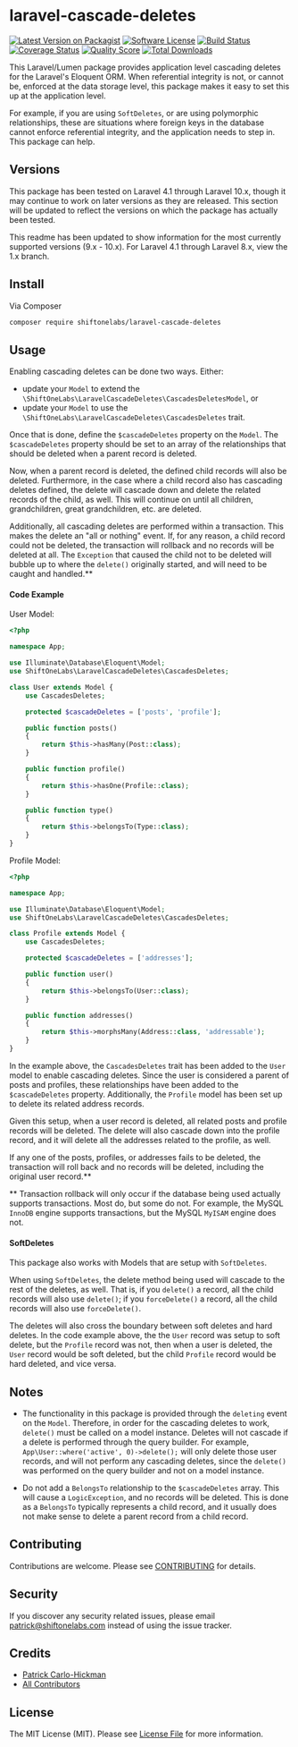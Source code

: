 # laravel-cascade-deletes

[![Latest Version on Packagist][ico-version]][link-packagist]
[![Software License][ico-license]](LICENSE.txt)
[![Build Status][ico-github-actions]][link-github-actions]
[![Coverage Status][ico-scrutinizer]][link-scrutinizer]
[![Quality Score][ico-code-quality]][link-code-quality]
[![Total Downloads][ico-downloads]][link-downloads]

This Laravel/Lumen package provides application level cascading deletes for the Laravel's Eloquent ORM. When referential integrity is not, or cannot be, enforced at the data storage level, this package makes it easy to set this up at the application level.

For example, if you are using `SoftDeletes`, or are using polymorphic relationships, these are situations where foreign keys in the database cannot enforce referential integrity, and the application needs to step in. This package can help.

## Versions

This package has been tested on Laravel 4.1 through Laravel 10.x, though it may continue to work on later versions as they are released. This section will be updated to reflect the versions on which the package has actually been tested.

This readme has been updated to show information for the most currently supported versions (9.x - 10.x). For Laravel 4.1 through Laravel 8.x, view the 1.x branch.

## Install

Via Composer

``` bash
composer require shiftonelabs/laravel-cascade-deletes
```

## Usage

Enabling cascading deletes can be done two ways. Either:
- update your `Model` to extend the `\ShiftOneLabs\LaravelCascadeDeletes\CascadesDeletesModel`, or
- update your `Model` to use the `\ShiftOneLabs\LaravelCascadeDeletes\CascadesDeletes` trait.

Once that is done, define the `$cascadeDeletes` property on the `Model`. The `$cascadeDeletes` property should be set to an array of the relationships that should be deleted when a parent record is deleted.

Now, when a parent record is deleted, the defined child records will also be deleted. Furthermore, in the case where a child record also has cascading deletes defined, the delete will cascade down and delete the related records of the child, as well. This will continue on until all children, grandchildren, great grandchildren, etc. are deleted.

Additionally, all cascading deletes are performed within a transaction. This makes the delete an "all or nothing" event. If, for any reason, a child record could not be deleted, the transaction will rollback and no records will be deleted at all. The `Exception` that caused the child not to be deleted will bubble up to where the `delete()` originally started, and will need to be caught and handled.**

#### Code Example

User Model:

``` php
<?php

namespace App;

use Illuminate\Database\Eloquent\Model;
use ShiftOneLabs\LaravelCascadeDeletes\CascadesDeletes;

class User extends Model {
    use CascadesDeletes;

    protected $cascadeDeletes = ['posts', 'profile'];

    public function posts()
    {
        return $this->hasMany(Post::class);
    }

    public function profile()
    {
        return $this->hasOne(Profile::class);
    }

    public function type()
    {
        return $this->belongsTo(Type::class);
    }
}
```

Profile Model:

``` php
<?php

namespace App;

use Illuminate\Database\Eloquent\Model;
use ShiftOneLabs\LaravelCascadeDeletes\CascadesDeletes;

class Profile extends Model {
    use CascadesDeletes;

    protected $cascadeDeletes = ['addresses'];

    public function user()
    {
        return $this->belongsTo(User::class);
    }

    public function addresses()
    {
        return $this->morphsMany(Address::class, 'addressable');
    }
}
```

In the example above, the `CascadesDeletes` trait has been added to the `User` model to enable cascading deletes. Since the user is considered a parent of posts and profiles, these relationships have been added to the `$cascadeDeletes` property. Additionally, the `Profile` model has been set up to delete its related address records.

Given this setup, when a user record is deleted, all related posts and profile records will be deleted. The delete will also cascade down into the profile record, and it will delete all the addresses related to the profile, as well.

If any one of the posts, profiles, or addresses fails to be deleted, the transaction will roll back and no records will be deleted, including the original user record.**

** Transaction rollback will only occur if the database being used actually supports transactions. Most do, but some do not. For example, the MySQL `InnoDB` engine supports transactions, but the MySQL `MyISAM` engine does not.

#### SoftDeletes

This package also works with Models that are setup with `SoftDeletes`.

When using `SoftDeletes`, the delete method being used will cascade to the rest of the deletes, as well. That is, if you `delete()` a record, all the child records will also use `delete()`; if you `forceDelete()` a record, all the child records will also use `forceDelete()`.

The deletes will also cross the boundary between soft deletes and hard deletes. In the code example above, the the `User` record was setup to soft delete, but the `Profile` record was not, then when a user is deleted, the `User` record would be soft deleted, but the child `Profile` record would be hard deleted, and vice versa.

## Notes

- The functionality in this package is provided through the `deleting` event on the `Model`. Therefore, in order for the cascading deletes to work, `delete()` must be called on a model instance. Deletes will not cascade if a delete is performed through the query builder. For example, `App\User::where('active', 0)->delete();` will only delete those user records, and will not perform any cascading deletes, since the `delete()` was performed on the query builder and not on a model instance.

- Do not add a `BelongsTo` relationship to the `$cascadeDeletes` array. This will cause a `LogicException`, and no records will be deleted. This is done as a `BelongsTo` typically represents a child record, and it usually does not make sense to delete a parent record from a child record.

## Contributing

Contributions are welcome. Please see [CONTRIBUTING](CONTRIBUTING.md) for details.

## Security

If you discover any security related issues, please email patrick@shiftonelabs.com instead of using the issue tracker.

## Credits

- [Patrick Carlo-Hickman][link-author]
- [All Contributors][link-contributors]

## License

The MIT License (MIT). Please see [License File](LICENSE.txt) for more information.

[ico-version]: https://img.shields.io/packagist/v/shiftonelabs/laravel-cascade-deletes.svg?style=flat-square
[ico-license]: https://img.shields.io/badge/license-MIT-brightgreen.svg?style=flat-square
[ico-github-actions]: https://img.shields.io/github/actions/workflow/status/shiftonelabs/laravel-cascade-deletes/.github/workflows/phpunit.yml?style=flat-square
[ico-scrutinizer]: https://img.shields.io/scrutinizer/coverage/g/shiftonelabs/laravel-cascade-deletes.svg?style=flat-square
[ico-code-quality]: https://img.shields.io/scrutinizer/g/shiftonelabs/laravel-cascade-deletes.svg?style=flat-square
[ico-downloads]: https://img.shields.io/packagist/dt/shiftonelabs/laravel-cascade-deletes.svg?style=flat-square

[link-packagist]: https://packagist.org/packages/shiftonelabs/laravel-cascade-deletes
[link-github-actions]: https://github.com/shiftonelabs/laravel-cascade-deletes/actions
[link-scrutinizer]: https://scrutinizer-ci.com/g/shiftonelabs/laravel-cascade-deletes/code-structure
[link-code-quality]: https://scrutinizer-ci.com/g/shiftonelabs/laravel-cascade-deletes
[link-downloads]: https://packagist.org/packages/shiftonelabs/laravel-cascade-deletes
[link-author]: https://github.com/patrickcarlohickman
[link-contributors]: ../../contributors
